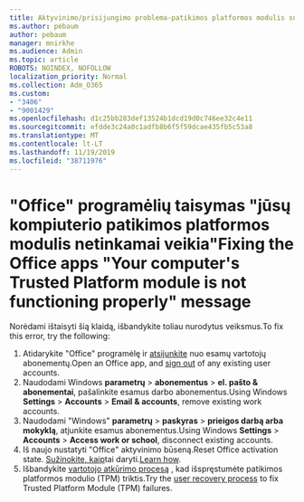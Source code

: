 ```yaml
---
title: Aktyvinimo/prisijungimo problema-patikimos platformos modulis sutrikdytos
ms.author: pebaum
author: pebaum
manager: mnirkhe
ms.audience: Admin
ms.topic: article
ROBOTS: NOINDEX, NOFOLLOW
localization_priority: Normal
ms.collection: Adm_O365
ms.custom:
- "3406"
- "9001429"
ms.openlocfilehash: d1c25bb283def13524b1dcd19d0c746ee32c4e11
ms.sourcegitcommit: efdde3c24a0c1adfb8b6f5f59dcae435fb5c53a8
ms.translationtype: MT
ms.contentlocale: lt-LT
ms.lasthandoff: 11/19/2019
ms.locfileid: "38711976"
---
```

# <a name="fixing-the-office-apps-your-computers-trusted-platform-module-is-not-functioning-properly-message"></a><span data-ttu-id="c6749-102">"Office" programėlių taisymas "jūsų kompiuterio patikimos platformos modulis netinkamai veikia"</span><span class="sxs-lookup"><span data-stu-id="c6749-102">Fixing the Office apps "Your computer's Trusted Platform module is not functioning properly" message</span></span>

<span data-ttu-id="c6749-103">Norėdami ištaisyti šią klaidą, išbandykite toliau nurodytus veiksmus.</span><span class="sxs-lookup"><span data-stu-id="c6749-103">To fix this error, try the following:</span></span>

1. <span data-ttu-id="c6749-104">Atidarykite "Office" programėlę ir [atsijunkite](https://support.office.com/article/5a20dc11-47e9-4b6f-945d-478cb6d92071) nuo esamų vartotojų abonementų.</span><span class="sxs-lookup"><span data-stu-id="c6749-104">Open an Office app, and [sign out](https://support.office.com/article/5a20dc11-47e9-4b6f-945d-478cb6d92071) of any existing user accounts.</span></span>   
2. <span data-ttu-id="c6749-105">Naudodami Windows **parametrų** > **abonementus** > **el. pašto & abonementai**, pašalinkite esamus darbo abonementus.</span><span class="sxs-lookup"><span data-stu-id="c6749-105">Using Windows **Settings** > **Accounts** > **Email & accounts**, remove existing work accounts.</span></span> 
3. <span data-ttu-id="c6749-106">Naudodami "Windows" **parametrų** > **paskyras** > **prieigos darbą arba mokyklą**, atjunkite esamus abonementus.</span><span class="sxs-lookup"><span data-stu-id="c6749-106">Using Windows **Settings** > **Accounts** > **Access work or school**, disconnect existing accounts.</span></span> 
4. <span data-ttu-id="c6749-107">Iš naujo nustatyti "Office" aktyvinimo būseną.</span><span class="sxs-lookup"><span data-stu-id="c6749-107">Reset Office activation state.</span></span> <span data-ttu-id="c6749-108">[Sužinokite, kaip](https://docs.microsoft.com/office365/troubleshoot/activation/reset-office-365-proplus-activation-state
)tai daryti.</span><span class="sxs-lookup"><span data-stu-id="c6749-108">[Learn how](https://docs.microsoft.com/office365/troubleshoot/activation/reset-office-365-proplus-activation-state
).</span></span>
5. <span data-ttu-id="c6749-109">Išbandykite [vartotojo atkūrimo procesą](https://docs.microsoft.com/office365/troubleshoot/administration/connection-issue-when-sign-in-office-2016#symptom-2) , kad išspręstumėte patikimos platformos modulio (TPM) triktis.</span><span class="sxs-lookup"><span data-stu-id="c6749-109">Try the [user recovery process](https://docs.microsoft.com/office365/troubleshoot/administration/connection-issue-when-sign-in-office-2016#symptom-2) to fix Trusted Platform Module (TPM) failures.</span></span>